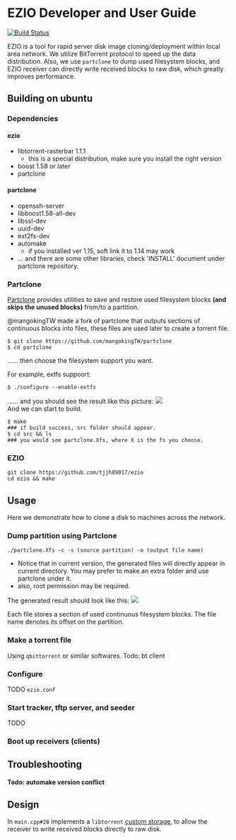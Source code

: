 # EZIO Developer and User Guide

[![Build Status](https://travis-ci.org/tjjh89017/ezio.svg?branch=master)](https://travis-ci.org/tjjh89017/ezio)

EZIO is a tool for rapid server disk image cloning/deployment within local area network. We utilize BitTorrent protocol to speed up the data distribution. Also, we use `partclone` to dump used filesystem blocks, and EZIO receiver can directly write received blocks to raw disk, which greatly improves performance. 
## Building on ubuntu
### Dependencies
#### ezio
- libtorrent-rasterbar 1.1.1
  - this is a special distribution, make sure you install the right version
- boost 1.58 or later
- partclone
#### partclone
- openssh-server 
- libboost1.58-all-dev 
- libssl-dev 
- uuid-dev 
- ext2fs-dev 
- automake 
  - if you installed ver 1.15, soft link it to 1.14 may work
- ... and there are some other libraries, check 'INSTALL' document under partclone repository.

### Partclone

[Partclone](http://partclone.org/) provides utilities to save and restore used filesystem blocks **(and skips the unused blocks)** from/to a partition.

@mangokingTW made a fork of partclone that outputs sections of continuous blocks into files, these files are used later to create a torrent file.

    $ git clone https://github.com/mangokingTW/partclone
    $ cd partclone 
...... then choose the filesystem support you want. 

For example, extfs suppoort:

    $ ./configure --enable-extfs
    
...... and you should see the result like this picture:
![](https://i.imgur.com/KJ9f5Ie.png)
<br>
And we can start to build.

    $ make
    ### if build success, src folder should appear.
    $ cd src && ls
    ### you would see partclone.Xfs, where X is the fs you choose.
    
    

### EZIO


    git clone https://github.com/tjjh89017/ezio
    cd ezio && make
    
## Usage

Here we demonstrate how to clone a disk to machines across the network.

### Dump partition using Partclone

    ./partclone.Xfs -c -s (source partition) -o (output file name)
    
- Notice that in current version, the generated files will directly appear in current directory. You may prefer to make an extra folder and use partclone under it.
- also, root permission may be required.

The generated result should look like this:
![](https://i.imgur.com/8o815PL.png)

Each file stores a section of used continuous filesystem blocks. The file name denotes its offset on the partition.

### Make a torrent file

Using `qbittorrent` or similar softwares.
Todo: bt client

### Configure

TODO `ezio.conf`

### Start tracker, tftp server, and seeder

TODO

### Boot up receivers (clients)

## Troubleshooting
#### Todo: automake version conflict

## Design

In `main.cpp#28` implements a `libtorrent` [custom storage](http://libtorrent.org/reference-Custom_Storage.html#overview), to allow the receiver to write received blocks directly to raw disk.



